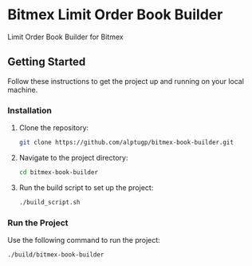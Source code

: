 # Bitmex Limit Order Book Builder

Limit Order Book Builder for Bitmex

## Getting Started

Follow these instructions to get the project up and running on your local machine.

### Installation

1. Clone the repository:

    ```bash
    git clone https://github.com/alptugp/bitmex-book-builder.git
    ```

2. Navigate to the project directory:

    ```bash
    cd bitmex-book-builder
    ```

3. Run the build script to set up the project:

    ```bash
    ./build_script.sh
    ```

### Run the Project

Use the following command to run the project:

```bash
./build/bitmex-book-builder
